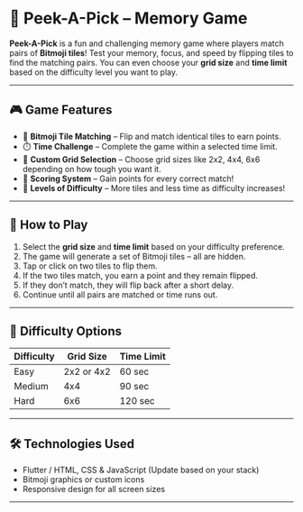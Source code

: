# 🧠 Peek-A-Pick – Memory Game

**Peek-A-Pick** is a fun and challenging memory game where players match pairs of **Bitmoji tiles**! Test your memory, focus, and speed by flipping tiles to find the matching pairs. You can even choose your **grid size** and **time limit** based on the difficulty level you want to play.

---

## 🎮 Game Features

- 🧩 **Bitmoji Tile Matching** – Flip and match identical tiles to earn points.
- ⏱️ **Time Challenge** – Complete the game within a selected time limit.
- 🔢 **Custom Grid Selection** – Choose grid sizes like 2x2, 4x4, 6x6 depending on how tough you want it.
- 💯 **Scoring System** – Gain points for every correct match!
- 🌟 **Levels of Difficulty** – More tiles and less time as difficulty increases!

---
## 🚀 How to Play

1. Select the **grid size** and **time limit** based on your difficulty preference.
2. The game will generate a set of Bitmoji tiles – all are hidden.
3. Tap or click on two tiles to flip them.
4. If the two tiles match, you earn a point and they remain flipped.
5. If they don’t match, they will flip back after a short delay.
6. Continue until all pairs are matched or time runs out.

---

## 🧩 Difficulty Options

| Difficulty | Grid Size | Time Limit |
|------------|------------|-------------|
| Easy       | 2x2 or 4x2 | 60 sec      |
| Medium     | 4x4        | 90 sec      |
| Hard       | 6x6        | 120 sec     |

---

## 🛠️ Technologies Used

- Flutter / HTML, CSS & JavaScript (Update based on your stack)
- Bitmoji graphics or custom icons
- Responsive design for all screen sizes

---

